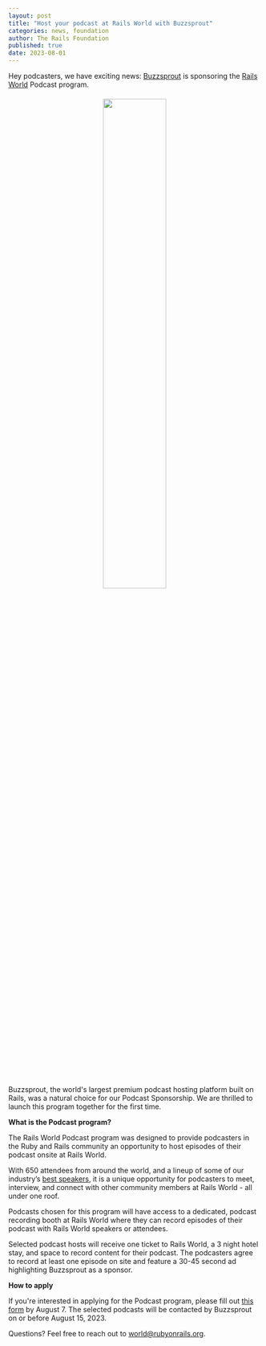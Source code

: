 ```yaml
---
layout: post
title: "Host your podcast at Rails World with Buzzsprout"
categories: news, foundation
author: The Rails Foundation
published: true
date: 2023-08-01
---
```


Hey podcasters, we have exciting news: <a href="https://www.buzzsprout.com">Buzzsprout</a> is sponsoring the [Rails World](/world) Podcast program. 

<p style="text-align: center; margin-top: 20px"><img src="/assets/images/logo-buzzsprout.svg" style="width: 50%"></p>

Buzzsprout, the world's largest premium podcast hosting platform built on Rails, was a natural choice for our Podcast Sponsorship. We are thrilled to launch this program together for the first time.

__What is the Podcast program?__

The Rails World Podcast program was designed to provide podcasters in the Ruby and Rails community an opportunity to host episodes of their podcast onsite at Rails World.

With 650 attendees from around the world, and a lineup of some of our industry’s [best speakers](/world/speakers), it is a unique opportunity for podcasters to meet, interview, and connect with other community members at Rails World - all under one roof.

Podcasts chosen for this program will have access to a dedicated, podcast recording booth at Rails World where they can record episodes of their podcast with Rails World speakers or attendees. 

Selected podcast hosts will receive one ticket to Rails World, a 3 night hotel stay, and space to record content for their podcast. The podcasters agree to record at least one episode on site and feature a 30-45 second ad highlighting Buzzsprout as a sponsor.

__How to apply__

If you're interested in applying for the Podcast program, please fill out [this form](https://docs.google.com/forms/d/e/1FAIpQLScOFFcyWSXdlV0sZiC_5V6k5YzHsHXzaICFvXsDIjUXQnvXyg/viewform) by August 7. The selected podcasts will be contacted by Buzzsprout on or before August 15, 2023.

Questions? Feel free to reach out to <a href="mailto:world@rubyonrails.org">world@rubyonrails.org</a>.

